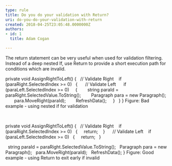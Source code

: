 ```yaml
---
type: rule
title: Do you do your validation with Return?
uri: do-you-do-your-validation-with-return
created: 2018-04-25T23:05:48.0000000Z
authors:
- id: 1
  title: Adam Cogan

---
```


 
The return statement can be very useful when used for validation filtering.
Instead of a deep nested If, use Return to provide a short execution path for conditions which are invalid.
 
private void AssignRightToLeft()
{
  // Validate Right 
  if (paraRight.SelectedIndex &gt;= 0)
  { 
    // Validate Left 
    if (paraLeft.SelectedIndex &gt;= 0)
    {
       string paraId = paraRight.SelectedValue.ToString();
       Paragraph para = new Paragraph();
       para.MoveRight(paraId);
       RefreshData();
    }
  }
}​
Figure: Bad example - using nested if for validation

​

private void AssignRightToLeft()
{
  // Validate Right 
  if (paraRight.SelectedIndex &gt;= 0)
  {
    return; 
  }
  
  // Validate Left 
  if (paraLeft.SelectedIndex &gt;= 0)
  {
    return;
  }

  string paraId = paraRight.SelectedValue.ToString();
  Paragraph para = new Paragraph();
  para.MoveRight(paraId);
  RefreshData();
}
Figure: Good example - using Return to exit early if invalid ​

